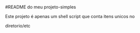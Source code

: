 #README do meu projeto-simples

Este projeto é apenas um shell script que conta itens unicos no

diretorio/etc
